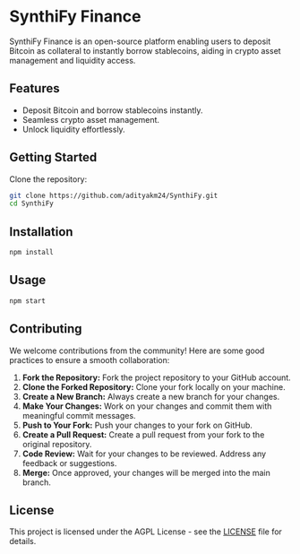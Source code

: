 
# SynthiFy Finance

SynthiFy Finance is an open-source platform enabling users to deposit Bitcoin as collateral to instantly borrow stablecoins, aiding in crypto asset management and liquidity access.

## Features

- Deposit Bitcoin and borrow stablecoins instantly.
- Seamless crypto asset management.
- Unlock liquidity effortlessly.

## Getting Started

Clone the repository:

```bash
git clone https://github.com/adityakm24/SynthiFy.git
cd SynthiFy
```

## Installation

```bash
npm install
```

## Usage

```bash
npm start
```

## Contributing

We welcome contributions from the community! Here are some good practices to ensure a smooth collaboration:

1. **Fork the Repository:** Fork the project repository to your GitHub account.
2. **Clone the Forked Repository:** Clone your fork locally on your machine.
3. **Create a New Branch:** Always create a new branch for your changes.
4. **Make Your Changes:** Work on your changes and commit them with meaningful commit messages.
5. **Push to Your Fork:** Push your changes to your fork on GitHub.
6. **Create a Pull Request:** Create a pull request from your fork to the original repository.
7. **Code Review:** Wait for your changes to be reviewed. Address any feedback or suggestions.
8. **Merge:** Once approved, your changes will be merged into the main branch.

## License

This project is licensed under the AGPL License - see the [LICENSE](LICENSE) file for details.
